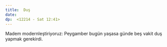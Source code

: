 ```yaml
---
title:  Duş
date: 
dp:  <12214 - Sat 12:41>
---
```



Madem modernleştiriyoruz: Peygamber bugün yaşasa günde beş vakit duş
yapmak gerekirdi.

